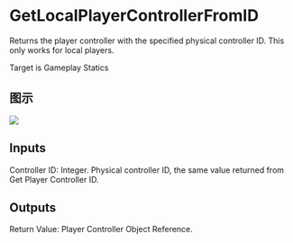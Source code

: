 # GetLocalPlayerControllerFromID

Returns the player controller with the specified physical controller ID. This only works for local players.

Target is Gameplay Statics

## 图示

![]($-20221218-19060942.png)

## Inputs

Controller ID: Integer. Physical controller ID, the same value returned from Get Player Controller ID.  

## Outputs

Return Value: Player Controller Object Reference.

